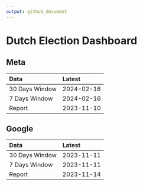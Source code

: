 ```yaml
---
output: github_document
---
```


# Dutch Election Dashboard



## Meta


|Data           |Latest     |
|:--------------|:----------|
|30 Days Window |2024-02-16 |
|7 Days Window  |2024-02-16 |
|Report         |2023-11-10 |

## Google


|Data           |Latest     |
|:--------------|:----------|
|30 Days Window |2023-11-11 |
|7 Days Window  |2023-11-11 |
|Report         |2023-11-14 |

